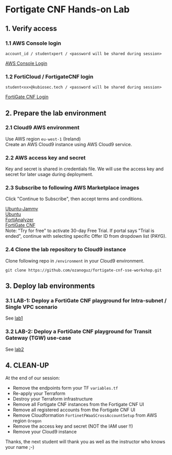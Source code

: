 # Fortigate CNF Hands-on Lab

## 1. Verify access

### 1.1 AWS Console login
```
account_id / studentxpert / <password will be shared during session>

```

[AWS Console Login](https://signin.aws.amazon.com/)

### 1.2 FortiCloud / FortigateCNF login
```
student<xx>@kubiosec.tech / <password will be shared during session>
```

[FortiGate CNF Login](https://fortigatecnf.com/admin-portal/authentication/login)

## 2. Prepare the lab environment

### 2.1 Cloud9 AWS environment
Use AWS region `eu-west-1` (Ireland) <br>
Create an AWS Cloud9 instance using AWS Cloud9 service.

### 2.2  AWS access key and secret
Key and secret is shared in credentials file. We will use the access key and secret for later usage during deployment.

### 2.3 Subscribe to following AWS Marketplace images

Click "Continue to Subscribe", then accept terms and conditions.

[Ubuntu-Jammy](https://aws.amazon.com/marketplace/pp?sku=47xbqns9xujfkkjt189a13aqe)\
[Ubuntu](https://aws.amazon.com/marketplace/pp/prodview-o5bowpuwmx3ng)\
[FortiAnalyzer](https://aws.amazon.com/marketplace/pp/prodview-6dt7z5twj7t7a?sr=0-1&ref_=beagle&applicationId=AWSMPContessa)\
[FortiGate CNF](https://aws.amazon.com/marketplace/pp/prodview-vtjjha5neo52i?sr=0-1&ref_=beagle&applicationId=AWSMPContessa)\
Note: "Try for free" to activate 30-day Free Trial. If portal says "Trial is ended", continue with selecting specific Offer ID from dropdown list (PAYG). 

### 2.4 Clone the lab repository to Cloud9 instance 
Clone following repo in `/environment` in your Cloud9 environment.
```
git clone https://github.com/ozanoguz/fortigate-cnf-sse-workshop.git
```

## 3. Deploy lab environments

### 3.1 LAB-1: Deploy a FortiGate CNF playground for Intra-subnet / Single VPC scenario
See [lab1](./lab1.md)

### 3.2 LAB-2: Deploy a FortiGate CNF playground for Transit Gateway (TGW) use-case
See [lab2](./lab2.md)

## 4. CLEAN-UP 
At the end of our session: 
- Remove the endpoints form your TF `variables.tf`
- Re-apply your Terraform
- Destroy your Terraform infrastructure
- Remove all Fortigate CNF instances from the Fortigate CNF UI
- Remove all registered accounts from the Fortigate CNF UI
- Remove Cloudformation `FortinetFWaaSCrossAccountSetup` from AWS region `Oregon`
- Remove the access key and secret (NOT the IAM user !!)
- Remove your Cloud9 instance

Thanks, the next student will thank you as well as the instructor who knows your name ;-)
